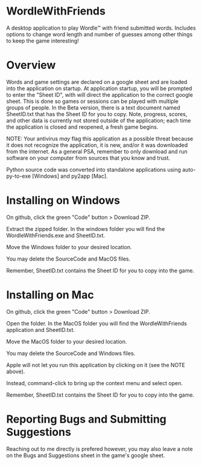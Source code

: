 # WordleWithFriends
A desktop application to play Wordle™ with friend submitted words. Includes options to change word length and number of guesses among other things to keep the game interesting!

# Overview
Words and game settings are declared on a google sheet and are loaded into the application on startup. At application startup, you will be prompted to enter the "Sheet ID", with will direct the application to the correct google sheet. This is done so games or sessions can be played with multiple groups of people. In the Beta version, there is a text document named SheetID.txt that has the Sheet ID for you to copy. Note, progress, scores, and other data is currently not stored outside of the application; each time the application is closed and reopened, a fresh game begins.

NOTE: Your antivirus _may_ flag this application as a possible threat because it does not recognize the application, it is new, and/or it was downloaded from the internet. As a general PSA, remember to only download and run software on your computer from sources that you know and trust.

Python source code was converted into standalone applications using auto-py-to-exe [Windows] and py2app [Mac].

# Installing on Windows
On github, click the green "Code" button > Download ZIP.

Extract the zipped folder. In the windows folder you will find the WordleWithFriends.exe and SheetID.txt.

Move the Windows folder to your desired location.

You may delete the SourceCode and MacOS files.

Remember, SheetID.txt contains the Sheet ID for you to copy into the game.

# Installing on Mac
On github, click the green "Code" button > Download ZIP.

Open the folder. In the MacOS folder you will find the WordleWithFriends application and SheetID.txt.

Move the MacOS folder to your desired location.

You may delete the SourceCode and Windows files.

Apple will not let you run this application by clicking on it (see the NOTE above).

Instead, command-click to bring up the context menu and select open.

Remember, SheetID.txt contains the Sheet ID for you to copy into the game.


# Reporting Bugs and Submitting Suggestions
Reaching out to me directly is prefered however, you may also leave a note on the Bugs and Suggestions sheet in the game's google sheet.
